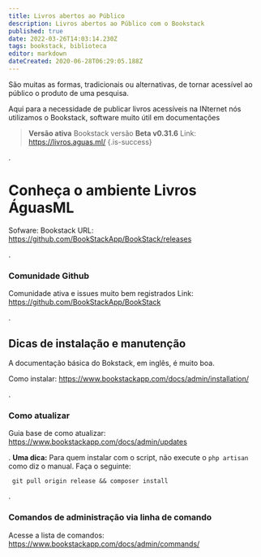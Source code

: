 ```yaml
---
title: Livros abertos ao Público
description: Livros abertos ao Público com o Bookstack
published: true
date: 2022-03-26T14:03:14.230Z
tags: bookstack, biblioteca
editor: markdown
dateCreated: 2020-06-28T06:29:05.188Z
---
```


São muitas as formas, tradicionais ou alternativas, de tornar acessível ao público o produto de uma pesquisa.

Aqui para a necessidade de publicar livros acessíveis na INternet nós utilizamos o Bookstack, software muito útil em documentações

> **Versão ativa**
Bookstack versão **Beta v0.31.6**
Link: https://livros.aguas.ml/
{.is-success}

.
# Conheça o ambiente Livros ÁguasML

Sofware: Bookstack
URL: https://github.com/BookStackApp/BookStack/releases

.
### Comunidade Github
Comunidade ativa e issues muito bem registrados
Link: https://github.com/BookStackApp/BookStack

.
## Dicas de instalação e manutenção
A documentação básica do Bokstack, em inglês, é muito boa.

Como instalar: https://www.bookstackapp.com/docs/admin/installation/

.
### Como atualizar
Guia base de como atualizar: https://www.bookstackapp.com/docs/admin/updates

.
**Uma dica:**
Para quem instalar com o script, não execute o `php artisan` como diz o manual. Faça o seguinte:
```
 git pull origin release && composer install
```

.
### Comandos de administração via linha de comando
Acesse a lista de comandos: https://www.bookstackapp.com/docs/admin/commands/

